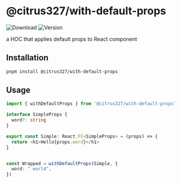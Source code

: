 # @citrus327/with-default-props

![Download](https://img.shields.io/npm/dw/@citrus327/with-default-props)
![Version](https://img.shields.io/npm/v/@citrus327/with-default-props)

a HOC that applies default props to React component


## Installation

```sh
pnpm install @citrus327/with-default-props
```

## Usage

```ts
import { withDefaultProps } from '@citrus327/with-default-props'

interface SimpleProps {
  word?: string
}

export const Simple: React.FC<SimpleProps> = (props) => {
  return <h1>Hello{props.word}</h1>
}


const Wrapped = withDefaultProps(Simple, {
  word: " world",
})

```
